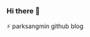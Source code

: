 ### Hi there 👋
⚡ parksangmin github blog

<!--
**p-wtt/p-wtt** is a ✨ _special_ ✨ repository because its `README.md` (this file) appears on your GitHub profile

Here are some ideas to get you started:

- 🔭 I’m currently working on ...
- 🌱 I’m currently learning ...
- 👯 I’m looking to collaborate on ...
- 🤔 I’m looking for help with ...
- 💬 Ask me about ...
- 📫 How to reach me: ...
- 😄 Pronouns: ...
- ⚡ Fun fact: ...
-->
<!--
잔디색
mon / tue / wed / thu / fri / sat / sun
-->

<!-- 
2021. 02. 01 1commit
2021. 02. 02 1commit
2021. 02. 03 1commit
2021. 02. 04 1commit
2021. 02. 05 1commit
2021. 02. 06 1commit
2021. 02. 07 1commit
2021. 02. 08 1commit
2021. 02. 09 1commit
2021. 02. 10 1commit
2021. 02. 11 1commit
2021. 02. 15 1commit
-->
